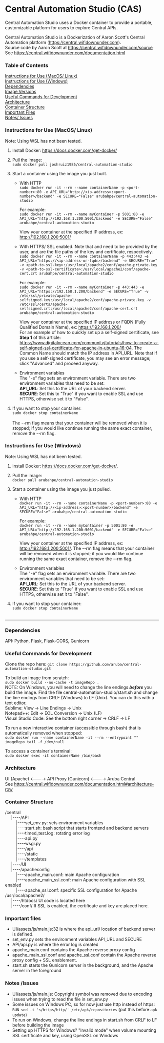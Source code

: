 # Central Automation Studio (CAS)

Central Automation Studio uses a Docker container to provide a portable, customizable platform for users to explore Central APIs. <br>

Central Automation Studio is a Dockerization of Aaron Scott's Central Automation platform (https://central.wifidownunder.com). <br>
Source code by Aaron Scott at https://central.wifidownunder.com/source <br>
See https://central.wifidownunder.com/documentation.html

### Table of Contents
[Instructions for Use (MacOS/ Linux)](#instructions-linux) <br>
[Instructions for Use (Windows)](#instructions-windows) <br>
[Dependencies](#dependencies) <br>
[Image Versions](#images) <br>
[Useful Commands for Development](#development) <br>
[Architecture](#architecture) <br>
[Container Structure](#container-structure) <br>
[Important Files](#files) <br>
[Notes/ Issues](#notes) <br>


### <a name="instructions-linux"> Instructions for Use (MacOS/ Linux) </a>
Note: Using WSL has not been tested.<br>
1. Install Docker: https://docs.docker.com/get-docker/

2. Pull the image:<br>
    `sudo docker pull joshruiz1985/central-automation-studio`

3. Start a container using the image you just built.<br>
    - With HTTP<br>
        `sudo docker run -it --rm --name containerName -p <port-number>:80 -e API_URL="http://<ip-address>:<port-number>/backend" -e SECURE="False" arubahpe/central-automation-studio`<br>

        For example: <br>
        `sudo docker run -it --rm --name myContainer -p 5001:80 -e API_URL="http://192.168.1.200:5001/backend" -e SECURE="False" arubahpe/central-automation-studio` <br>

        View your container at the specified IP address, ex: http://192.168.1.200:5001/

    - With HTTPS/ SSL enabled. Note that <path-to-ssl-key> and <path-to-ssl-certificate> need to be provided by the user, and are the file paths of the key and certificate, respectively. <br>
        `sudo docker run -it --rm --name containerName -p 443:443 -e API_URL="https://<ip-address-or-fqdn>/backend" -e SECURE="True" -v <path-to-ssl-key>:/usr/local/apache2/conf/apache-private.key -v <path-to-ssl-certificate>:/usr/local/apache2/conf/apache-cert.crt arubahpe/central-automation-studio`<br>

        For example: <br>
        `sudo docker run -it --rm --name myContainer -p 443:443 -e API_URL="https://192.168.1.200/backend" -e SECURE="True" -v /etc/ssl/private/apache-selfsigned.key:/usr/local/apache2/conf/apache-private.key -v /etc/ssl/certs/apache-selfsigned.crt:/usr/local/apache2/conf/apache-cert.crt arubahpe/central-automation-studio`<br>

        View your container at the specified IP address or FQDN (Fully Qualified Domain Name), ex: https://192.168.1.200/<br>
        For an example of how to quickly set up a self-signed certificate, see **Step 1** of this article: https://www.digitalocean.com/community/tutorials/how-to-create-a-self-signed-ssl-certificate-for-apache-in-ubuntu-16-04. The Common Name should match the IP address in API_URL. Note that if you use a self-signed certificate, you may see an error message; click "Advanced" and proceed anyway.

    - Environment variables<br>
        The "-e" flag sets an environment variable. There are two environment variables that need to be set: <br>
        **API_URL**: Set this to the URL of your backend server.<br>
        **SECURE**: Set this to "True" if you want to enable SSL and use HTTPS, otherwise set it to "False". <br>

3. If you want to stop your container:  <br>
       `sudo docker stop containerName`<br>
       <br>
       The --rm flag means that your container will be removed when it is stopped; if you would like continue running the same exact container, remove the --rm flag. <br>



### <a name="instructions-windows"> Instructions for Use (Windows) </a>
Note: Using WSL has not been tested.<br>
1. Install Docker: https://docs.docker.com/get-docker/. 

2. Pull the image:<br>
    `docker pull arubahpe/central-automation-studio`

3. Start a container using the image you just pulled.<br>
    - With HTTP<br>
        `docker run -it --rm --name containerName -p <port-number>:80 -e API_URL="http://<ip-address>:<port-number>/backend" -e SECURE="False" arubahpe/central-automation-studio`<br>

        For example: <br>
        `docker run -it --rm --name myContainer -p 5001:80 -e API_URL="http://192.168.1.200:5001/backend" -e SECURE="False" arubahpe/central-automation-studio` <br>

        View your container at the specified IP address, ex: http://192.168.1.200:5001/. The --rm flag means that your container will be removed when it is stopped; if you would like continue running the same exact container, remove the --rm flag. <br>

    - Environment variables<br>
        The "-e" flag sets an environment variable. There are two environment variables that need to be set: <br>
        **API_URL**: Set this to the URL of your backend server.<br>
        **SECURE**: Set this to "True" if you want to enable SSL and use HTTPS, otherwise set it to "False". <br>

3. If you want to stop your container:  <br>
       `sudo docker stop containerName`<br>
       <br>    

-----------------------------------------------------

### <a name="dependencies"> Dependencies </a>
API: Python, Flask, Flask-CORS, Gunicorn

### <a name="development"> Useful Commands for Development </a>

Clone the repo here: `git clone https://github.com/aruba/central-automation-studio.git` <br>

To build an image from scratch:<br>
`sudo docker build --no-cache -t imageRepo .` <br>
NOTE: On Windows, you will need to change the line endings ___before___ you build the image. Find the file central-automation-studio/start.sh and change the line endings from CRLF (Windows) to LF (Unix). You can do this with a text editor. <br>
    Sublime: View -> Line Endings -> Unix <br>
    Notepad++: Edit -> EOL Conversion -> Unix (LF) <br>
    Visual Studio Code: See the bottom right corner -> CRLF -> LF <br>


To run a new interactive container (accessible through bash) that is automatically removed when stopped: <br>
`sudo docker run --name containerName -it --rm --entrypoint "" imageRepo tail -f /dev/null` <br>

To access a container's terminal:<br>
`sudo docker exec -it containerName /bin/bash` <br>



### <a name="architecture"> Architecture </a>
UI (Apache) <----> API Proxy (Gunicorn) <----> Aruba Central <br>
See https://central.wifidownunder.com/documentation.html#architecture-row<br>



### <a name="container-structure"> Container Structure </a>
/central <br>
&nbsp;&nbsp;&nbsp;&nbsp;    |----/API <br>
&nbsp;&nbsp;&nbsp;&nbsp;&nbsp;&nbsp;&nbsp;&nbsp;           |----set_env.py: sets environment variables <br>
&nbsp;&nbsp;&nbsp;&nbsp;&nbsp;&nbsp;&nbsp;&nbsp;           |----start.sh: bash script that starts frontend and backend servers <br>
&nbsp;&nbsp;&nbsp;&nbsp;&nbsp;&nbsp;&nbsp;&nbsp;           |----timed_test.log: rotating error log <br>
&nbsp;&nbsp;&nbsp;&nbsp;&nbsp;&nbsp;&nbsp;&nbsp;           |----api.py <br>
&nbsp;&nbsp;&nbsp;&nbsp;&nbsp;&nbsp;&nbsp;&nbsp;          |----wsgi.py <br>
&nbsp;&nbsp;&nbsp;&nbsp;&nbsp;&nbsp;&nbsp;&nbsp;           |----/api <br>
&nbsp;&nbsp;&nbsp;&nbsp;&nbsp;&nbsp;&nbsp;&nbsp;           |----/static <br>
&nbsp;&nbsp;&nbsp;&nbsp;&nbsp;&nbsp;&nbsp;&nbsp;           |----/templates <br>
&nbsp;&nbsp;&nbsp;&nbsp;    |----/UI <br>
&nbsp;&nbsp;&nbsp;&nbsp;    |----/apacheconfig <br>
&nbsp;&nbsp;&nbsp;&nbsp;&nbsp;&nbsp;&nbsp;&nbsp;           |----apache_main.conf: main Apache configuration <br>
&nbsp;&nbsp;&nbsp;&nbsp;&nbsp;&nbsp;&nbsp;&nbsp;           |----apache_main_ssl.conf: main Apache configuration with SSL enabled <br>
&nbsp;&nbsp;&nbsp;&nbsp;&nbsp;&nbsp;&nbsp;&nbsp;           |----apache_ssl.conf: specific SSL configuration for Apache <br>
/usr/local/apache2/ <br>
&nbsp;&nbsp;&nbsp;&nbsp;    |----/htdocs/   UI code is located here <br>
&nbsp;&nbsp;&nbsp;&nbsp;    |----/conf/    If SSL is enabled, the certificate and key are placed here. <br>


### <a name="files"> Important files </a>
- UI/assets/js/main.js:32 is where the api_url/ location of backend server is defined.
- set_env.py sets the environment variables API_URL and SECURE
- API/api.py is where the error log is created
- apache_main.conf contains the Apache reverse proxy config
- apache_main_ssl.conf and apache_ssl.conf contain the Apache reverse proxy config + SSL enablement.
- start.sh starts the Gunicorn server in the background, and the Apache server in the foreground


### <a name="notes"> Notes /Issues </a>
- UI/assets/js/main.js: Copyright symbol was removed due to encoding issues when trying to read the file in set_env.py
- Some issues on Windows PC, so for now just use http instead of https: `RUN sed -i 's/https/http/' /etc/apk/repositories` (put this before `apk update`)
- To run on Windows, change the line endings in start.sh from CRLF to LF before building the image
- Setting up HTTPS for Windows? "Invalid mode" when volume mounting SSL certificate and key, using OpenSSL on Windows

